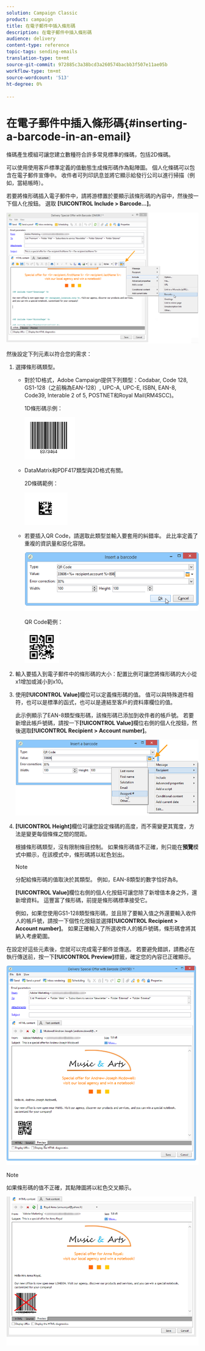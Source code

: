 ```yaml
---
solution: Campaign Classic
product: campaign
title: 在電子郵件中插入條形碼
description: 在電子郵件中插入條形碼
audience: delivery
content-type: reference
topic-tags: sending-emails
translation-type: tm+mt
source-git-commit: 972885c3a38bcd3a260574bacbb3f507e11ae05b
workflow-type: tm+mt
source-wordcount: '513'
ht-degree: 0%

---
```



# 在電子郵件中插入條形碼{#inserting-a-barcode-in-an-email}

條碼產生模組可讓您建立數種符合許多常見標準的條碼，包括2D條碼。

可以使用使用客戶標準定義的值動態生成條形碼作為點陣圖。 個人化條碼可以包含在電子郵件宣傳中。 收件者可列印訊息並將它顯示給發行公司以進行掃描（例如，當結帳時）。

若要將條形碼插入電子郵件中，請將游標置於要顯示該條形碼的內容中，然後按一下個人化按鈕。 選取 **[!UICONTROL Include > Barcode...]**。

![](assets/barcode_insert_14.png)

然後設定下列元素以符合您的需求：

1. 選擇條形碼類型。

   * 對於1D格式，Adobe Campaign提供下列類型：Codabar, Code 128, GS1-128（之前稱為EAN-128）, UPC-A, UPC-E, ISBN, EAN-8, Code39, Interable 2 of 5, POSTNET和Royal Mail(RM4SCC)。

      1D條形碼示例：

      ![](assets/barcode_insert_08.png)

   * DataMatrix和PDF417類型與2D格式有關。

      2D條碼範例：

      ![](assets/barcode_insert_09.png)

   * 若要插入QR Code，請選取此類型並輸入要套用的糾錯率。 此比率定義了重複的資訊量和惡化容限。

      ![](assets/barcode_insert_06.png)

      QR Code範例：

      ![](assets/barcode_insert_12.png)

1. 輸入要插入到電子郵件中的條形碼的大小：配置比例可讓您將條形碼的大小從x1增加或減小到x10。
1. 使用&#x200B;**[!UICONTROL Value]**&#x200B;欄位可以定義條形碼的值。 值可以與特殊選件相符，也可以是標準的函式，也可以是連結至客戶的資料庫欄位的值。

   此示例顯示了EAN-8類型條形碼，該條形碼已添加到收件者的帳戶號。 若要新增此帳戶號碼，請按一下&#x200B;**[!UICONTROL Value]**&#x200B;欄位右側的個人化按鈕，然後選取&#x200B;**[!UICONTROL Recipient > Account number]**。

   ![](assets/barcode_insert_15.png)

1. **[!UICONTROL Height]**&#x200B;欄位可讓您設定條碼的高度，而不需變更其寬度，方法是變更每個條條之間的間距。

   根據條形碼類型，沒有限制條目控制。 如果條形碼值不正確，則只能在&#x200B;**預覽**&#x200B;模式中顯示，在該模式中，條形碼將以紅色划出。

   >[!NOTE]
   >
   >分配給條形碼的值取決於其類型。 例如，EAN-8類型的數字恰好為8。
   >
   >**[!UICONTROL Value]**&#x200B;欄位右側的個人化按鈕可讓您除了新增值本身之外，還新增資料。 這豐富了條形碼，前提是條形碼標準接受它。
   >
   >例如，如果您使用GS1-128類型條形碼，並且除了要輸入值之外還要輸入收件人的帳戶號，請按一下個性化按鈕並選擇&#x200B;**[!UICONTROL Recipient > Account number]**。 如果正確輸入了所選收件人的帳戶號碼，條形碼會將其納入考慮範圍。

在設定好這些元素後，您就可以完成電子郵件並傳送。 若要避免錯誤，請務必在執行傳送前，按一下&#x200B;**[!UICONTROL Preview]**&#x200B;標籤，確定您的內容已正確顯示。

![](assets/barcode_insert_10.png)

>[!NOTE]
>
>如果條形碼的值不正確，其點陣圖將以紅色交叉顯示。

![](assets/barcode_insert_11.png)

